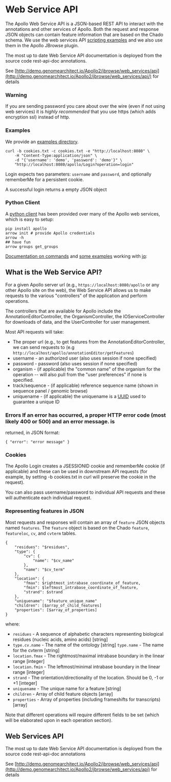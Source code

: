 # Web Service API


The Apollo Web Service API is a JSON-based REST API to interact with the annotations and other services of Apollo.
Both the request and response JSON objects can contain feature information that are based on the Chado schema.  We use 
the web services API [scripting examples](https://github.com/GMOD/Apollo/blob/master/docs/web_services/examples/)
and we also use them in the Apollo JBrowse plugin.


The most up to date Web Service API documentation is deployed from the source code rest-api-doc annotations. 

See [http://demo.genomearchitect.io/Apollo2/jbrowse/web_services/api](http://demo.genomearchitect.io/Apollo2/jbrowse/web_services/api/) for details

### Warning

If you are sending password you care about over the wire (even if not using web services) it is *highly recommended*
that you use https (which adds encryption ssl) instead of http.


### Examples

We provide an [examples directory](docs/web_services/examples/).

``` 
curl -b cookies.txt -c cookies.txt -e "http://localhost:8080" \
    -H "Content-Type:application/json" \
    -d "{'username': 'demo', 'password': 'demo'}" \
    "http://localhost:8080/apollo/Login?operation=login"
```


Login expects two parameters: <code>username</code> and <code>password</code>, and optionally rememberMe for a
persistent cookie.

A successful login returns a empty JSON object

### Python Client

A [python client](https://github.com/galaxy-genome-annotation/python-apollo) has been provided over many of the
Apollo web services, which is easy to setup:

```
pip install apollo
arrow init # provide Apollo credentials
arrow -h
## have fun
arrow groups get_groups
```

[Documentation on commands](http://python-apollo.readthedocs.io/en/latest/commands.html) and [some examples](http://python-apollo.readthedocs.io/en/latest/arrow.html) working with [jq](https://stedolan.github.io/jq/tutorial/): 


## What is the Web Service API?

For a given Apollo server url (e.g., `https://localhost:8080/apollo` or any other Apollo site on the web), the
Web Service API allows us to make requests to the various "controllers" of the application and perform operations.

The controllers that are available for Apollo include the AnnotationEditorController, the OrganismController, the
IOServiceController for downloads of data, and the UserController for user management.


Most API requests will take:

- The proper url (e.g., to get features from the AnnotationEditorController, we can send requests to
  (e.g `http://localhost/apollo/annotationEditor/getFeatures`)
- username - an authorized user (also uses session if none specified)
- password - password (also uses session if none specified)
- organism - (if applicable) the "common name" of the organism for the operation -- will also pull from the "user
  preferences" if none is specified.
- track/sequence - (if applicable) reference sequence name (shown in sequence panel / genomic
  browse)
- uniquename - (if applicable) the uniquename is a [UUID](https://docs.oracle.com/javase/7/docs/api/java/util/UUID.html)
 used to guarantee a unique ID

### Errors If an error has occurred, a proper HTTP error code (most likely 400 or 500) and an error message.  is
returned, in JSON format:

``` 
{ "error": "error message" }
```


### Cookies

The Apollo Login creates a JSESSIONID cookie and rememberMe cookie (if applicable) and these can be used in
downstream API requests (for example, by setting -b cookies.txt in curl will preserve the cookie in the request).

You can also pass username/password to individual API requests and these will authenticate each individual request. 



### Representing features in JSON

Most requests and responses will contain an array of `feature` JSON objects named `features`.  The `feature` object is
based on the Chado `feature`, `featureloc`, `cv`, and `cvterm` tables.

``` 
{
    "residues": "$residues",
    "type": {
        "cv": {
            "name": "$cv_name"
        },
        "name": "$cv_term"
    },
    "location": {
        "fmax": $rightmost_intrabase_coordinate_of_feature,
        "fmin": $leftmost_intrabase_coordinate_of_feature,
        "strand": $strand
    },
    "uniquename": "$feature_unique_name"
    "children": [$array_of_child_features]
    "properties": [$array_of_properties]
}
```
where:

* `residues` - A sequence of alphabetic characters representing biological residues (nucleic acids, amino acids)
 [string]
* `type.cv.name` - The name of the ontology [string] `type.name` - The name for the cvterm [string]
* `location.fmax` - The rightmost/maximal intrabase boundary in the linear range [integer]
* `location.fmin` - The leftmost/minimal intrabase boundary in the linear range [integer]
*  `strand` - The orientation/directionality of the location. Should be 0, -1 or +1 [integer]
* `uniquename` - The unique name for a feature [string]
* `children` - Array of child feature objects [array]
* `properties` - Array of properties (including frameshifts for transcripts) [array]

Note that different operations will require different fields to be set (which will be elaborated upon in each operation
section).


## Web Services API

The most up to date Web Service API documentation is deployed from the source code rest-api-doc annotations


See [http://demo.genomearchitect.io/Apollo2/jbrowse/web_services/api](http://demo.genomearchitect.io/Apollo2/jbrowse/web_services/api) for details
